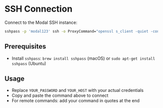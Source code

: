 # SSH Connection

Connect to the Modal SSH instance:

```bash
sshpass -p 'modal123' ssh -o ProxyCommand="openssl s_client -quiet -connect YOUR_HOST.modal.host:443" root@YOUR_HOST.modal.host
```

## Prerequisites
- Install `sshpass`: `brew install sshpass` (macOS) or `sudo apt-get install sshpass` (Ubuntu)

## Usage
- Replace `YOUR_PASSWORD` and `YOUR_HOST` with your actual credentials
- Copy and paste the command above to connect
- For remote commands: add your command in quotes at the end